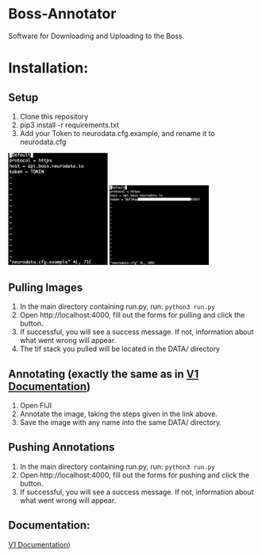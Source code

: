 # Boss-Annotator
Software for Downloading and Uploading to the Boss.
# Installation:
## Setup
1. Clone this repository
2. pip3 install -r requirements.txt
3. Add your Token to neurodata.cfg.example, and rename it to neurodata.cfg
<img src="neurodata_cfg_example.png" alt="example" style="width: 200px;"/>
<img src="neurodata_cfg.png" alt="cfg" style="width: 200px;"/>

## Pulling Images
1. In the main directory containing run.py, run: `python3 run.py`
2. Open http://localhost:4000, fill out the forms for pulling and click the button.
3. If successful, you will see a success message. If not, information about what went wrong will appear.
4. The tif stack you pulled will be located in the DATA/ directory

## Annotating (exactly the same as in [V1 Documentation](http://neurodata-annotator.readthedocs.io/en/latest/))
1. Open FIJI
2. Annotate the image, taking the steps given in the link above.
3. Save the image with any name into the same DATA/ directory.

## Pushing Annotations
1. In the main directory containing run.py, run: `python3 run.py`
2. Open http://localhost:4000, fill out the forms for pushing and click the button.
3. If successful, you will see a success message. If not, information about what went wrong will appear.


## Documentation:
[V1 Documentation](http://neurodata-annotator.readthedocs.io/en/latest/))
